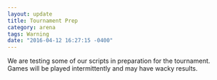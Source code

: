 ```yaml
---
layout: update
title: Tournament Prep
category: arena
tags: Warning
date: "2016-04-12 16:27:15 -0400"
---
```


We are testing some of our scripts in preparation for the tournament.  Games will be played intermittently and may have wacky results.
